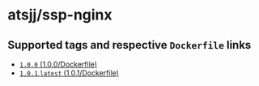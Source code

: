 # atsjj/ssp-nginx

## Supported tags and respective `Dockerfile` links

+ [`1.0.0` (1.0.0/Dockerfile)](https://github.com/atsjj/docker-ssp-nginx/blob/1.0.0/Dockerfile)
+ [`1.0.1`,`latest` (1.0.1/Dockerfile)](https://github.com/atsjj/docker-ssp-nginx/blob/1.0.1/Dockerfile)
